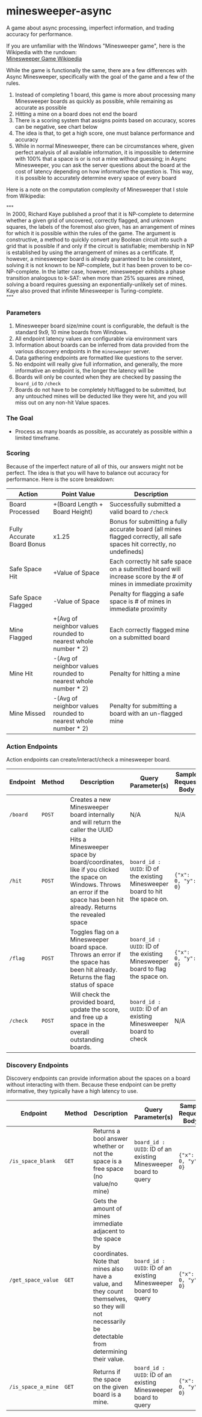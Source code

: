 # minesweeper-async
A game about async processing, imperfect information, and trading accuracy for performance.

If you are unfamiliar with the Windows "Minesweeper game", here is the Wikipedia with the rundown: \
[Minesweeper Game Wikipedia](https://en.wikipedia.org/wiki/Minesweeper_(video_game))

While the game is functionally the same, there are a few differences with Async Minesweeper, specifically with the goal
of the game and a few of the rules.

1. Instead of completing 1 board, this game is more about processing many Minesweeper boards as quickly as possible, while remaining as accurate as possible
2. Hitting a mine on a board does not end the board
3. There is a scoring system that assigns points based on accuracy, scores can be negative, see chart below
4. The idea is that, to get a high score, one must balance performance and accuracy
5. While in normal Minesweeper, there can be circumstances where, given perfect analysis of all available information, 
it is impossible to determine with 100% that a space is or is not a mine without guessing; in Async Minesweeper, you 
can ask the server questions about the board at the cost of latency depending on how informative the question is. This
way, it is possible to accurately determine every space of every board


Here is a note on the computation complexity of Minesweeper that I stole from Wikipedia:

"""\
In 2000, Richard Kaye published a proof that it is NP-complete to determine whether a given grid of uncovered, correctly 
flagged, and unknown squares, the labels of the foremost also given, has an arrangement of mines for which it is possible 
within the rules of the game. The argument is constructive, a method to quickly convert any Boolean circuit into such a 
grid that is possible if and only if the circuit is satisfiable; membership in NP is established by using the arrangement 
of mines as a certificate. If, however, a minesweeper board is already guaranteed to be consistent, solving it is not 
known to be NP-complete, but it has been proven to be co-NP-complete. In the latter case, however, minesweeper exhibits 
a phase transition analogous to k-SAT: when more than 25% squares are mined, solving a board requires guessing an 
exponentially-unlikely set of mines. Kaye also proved that infinite Minesweeper is Turing-complete.\
"""

### Parameters
1. Minesweeper board size/mine count is configurable, the default is the standard 9x9, 10 mine boards from Windows.
2. All endpoint latency values are configurable via environment vars
3. Information about boards can be inferred from data provided from the various discovery endpoints in the `minesweeper` server.
4. Data gathering endpoints are formatted like questions to the server.
5. No endpoint will really give full information, and generally, the more informative an endpoint is, the longer the latency will be
6. Boards will only be counted when they are checked by passing the ``board_id`` to `/check`
7. Boards do not have to be completely hit/flagged to be submitted, but any untouched mines will be deducted like they were hit, and you will miss out on any non-hit Value spaces.

### The Goal
- Process as many boards as possible, as accurately as possible within a limited timeframe.

### Scoring
Because of the imperfect nature of all of this, our answers might not be perfect. The idea is that you will have to balance
out accuracy for performance. Here is the score breakdown:

| Action                     | Point Value                                                   | Description                                                                                                             |
|----------------------------|---------------------------------------------------------------|-------------------------------------------------------------------------------------------------------------------------|
| Board Processed            | +(Board Length + Board Height)                                | Successfully submitted a valid board to `/check`                                                                        |
| Fully Accurate Board Bonus | x1.25                                                         | Bonus for submitting a fully accurate board (all mines flagged correctly, all safe spaces hit correctly, no undefineds) |
| Safe Space Hit             | +Value of Space                                               | Each correctly hit safe space on a submitted board will increase score by the # of mines in immediate proximity         |
| Safe Space Flagged         | -Value of Space                                               | Penalty for flagging a safe space is # of mines in immediate proximity                                                  |
| Mine Flagged               | +(Avg of neighbor values rounded to nearest whole number * 2) | Each correctly flagged mine on a submitted board                                                                        |
| Mine Hit                   | -(Avg of neighbor values rounded to nearest whole number * 2) | Penalty for hitting a mine                                                                                              |
| Mine Missed                | -(Avg of neighbor values rounded to nearest whole number * 2) | Penalty for submitting a board with an un-flagged mine                                                                  |

### Action Endpoints

Action endpoints can create/interact/check a minesweeper board.

| Endpoint | Method | Description                                                                                                                                                            | Query Parameter(s)                                                            | Sample Request Body |
|----------|--------|------------------------------------------------------------------------------------------------------------------------------------------------------------------------|-------------------------------------------------------------------------------|---------------------|
| `/board` | `POST` | Creates a new Minesweeper board internally and will return the caller the UUID                                                                                         | N/A                                                                           | N/A                 |
| `/hit`   | `POST` | Hits a Minesweeper space by board/coordinates, like if you clicked the space on Windows. Throws an error if the space has been hit already. Returns the revealed space | `board_id : UUID`: ID of the existing Minesweeper board to hit the space on.  | `{"x": 0, "y": 0}`  |
| `/flag`  | `POST` | Toggles flag on a Minesweeper board space. Throws an error if the space has been hit already. Returns the flag status of space                                         | `board_id : UUID`: ID of the existing Minesweeper board to flag the space on. | `{"x": 0, "y": 0}`  |
| `/check` | `POST` | Will check the provided board, update the score, and free up a space in the overall outstanding boards.                                                                | `board_id : UUID`: ID of an existing Minesweeper board to check               | N/A                 |

### Discovery Endpoints

Discovery endpoints can provide information about the spaces on a board without interacting with them. Because these
endpoint can be pretty informative, they typically have a high latency to use.

| Endpoint           | Method | Description                                                                                                                                                                                                     | Query Parameter(s)                                              | Sample Request Body |
|--------------------|--------|-----------------------------------------------------------------------------------------------------------------------------------------------------------------------------------------------------------------|-----------------------------------------------------------------|---------------------|
| `/is_space_blank`  | `GET`  | Returns a bool answer whether or not the space is a free space (no value/no mine)                                                                                                                               | `board_id : UUID`: ID of an existing Minesweeper board to query | `{"x": 0, "y": 0}`  |
| `/get_space_value` | `GET`  | Gets the amount of mines immediate adjacent to the space by coordinates. Note that mines also have a value, and they count themselves, so they will not necessarily be detectable from determining their value. | `board_id : UUID`: ID of an existing Minesweeper board to query | `{"x": 0, "y": 0}`  |
| `/is_space_a_mine` | `GET`  | Returns if the space on the given board is a mine.                                                                                                                                                              | `board_id : UUID`: ID of an existing Minesweeper board to query | `{"x": 0, "y": 0}`  |
